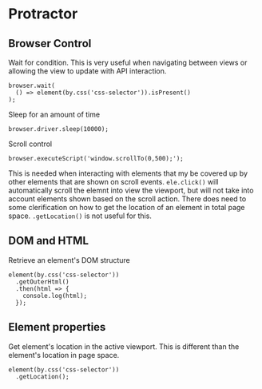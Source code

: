 # Protractor

## Browser Control

Wait for condition. This is very useful when navigating between views or allowing the view to update with API interaction.

```
browser.wait(
  () => element(by.css('css-selector')).isPresent()
);
```

Sleep for an amount of time
```
browser.driver.sleep(10000);
```

Scroll control
```
browser.executeScript('window.scrollTo(0,500);');
```
This is needed when interacting with elements that my be covered up by other elements that are shown on scroll events. `ele.click()` will automatically scroll the elemnt into view the viewport, but will not take into account elements shown based on the scroll action. There does need to some clerification on how to get the location of an element in total page space. `.getLocation()` is not useful for this.

## DOM and HTML

Retrieve an element's DOM structure
```
element(by.css('css-selector'))
  .getOuterHtml()
  .then(html => {
    console.log(html);
  });
```

## Element properties

Get element's location in the active viewport. This is different than the element's location in page space.
```
element(by.css('css-selector'))
  .getLocation();
```
